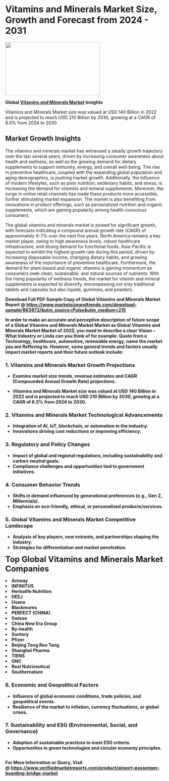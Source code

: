 <H1>Vitamins and Minerals Market Size, Growth and Forecast from 2024 - 2031</H1><img class="aligncenter size-medium wp-image-584254" src="https://thirdeyenews.in/wp-content/uploads/2024/09/Global-Market-Research-300x168.jpeg" alt="" width="300" height="168" /><p><strong>Global&nbsp;<a href="https://www.marketsizeandtrends.com/download-sample/863872/&amp;utm_source=Pulse&amp;utm_medium=215">Vitamins and Minerals Market</a> Insights</strong></p><p>Vitamins and Minerals Market size was valued at USD 140 Billion in 2022 and is projected to reach USD 210 Billion by 2030, growing at a CAGR of 6.5% from 2024 to 2030.</p><p><h2>Market Growth Insights</h2> <p>The vitamins and minerals market has witnessed a steady growth trajectory over the last several years, driven by increasing consumer awareness about health and wellness, as well as the growing demand for dietary supplements to support immunity, energy, and overall well-being. The rise in preventive healthcare, coupled with the expanding global population and aging demographics, is pushing market growth. Additionally, the influence of modern lifestyles, such as poor nutrition, sedentary habits, and stress, is increasing the demand for vitamins and mineral supplements. Moreover, the surge in online retail channels has made these products more accessible, further stimulating market expansion. The market is also benefiting from innovations in product offerings, such as personalized nutrition and organic supplements, which are gaining popularity among health-conscious consumers.</p> <p><strong></strong></p> <p>The global vitamins and minerals market is poised for significant growth, with forecasts indicating a compound annual growth rate (CAGR) of approximately 6-7% over the next five years. North America remains a key market player, owing to high awareness levels, robust healthcare infrastructure, and strong demand for functional foods. Asia-Pacific is expected to exhibit the highest growth rate during this period, driven by increasing disposable income, changing dietary habits, and growing awareness of the importance of preventive healthcare. Furthermore, the demand for plant-based and organic vitamins is gaining momentum as consumers seek clean, sustainable, and natural sources of nutrients. With the rising popularity of wellness trends, the market for vitamin and mineral supplements is expected to diversify, encompassing not only traditional tablets and capsules but also liquids, gummies, and powders. <p><strong></p><p><span class=""><strong>Download Full PDF Sample Copy of Global Vitamins and Minerals Market Report</strong> @ <a href="https://www.marketsizeandtrends.com/download-sample/863872/&amp;utm_source=Pulse&amp;utm_medium=215" target="_blank">https://www.marketsizeandtrends.com/download-sample/863872/&amp;utm_source=Pulse&amp;utm_medium=215</a></span></p><p>In order to make an accurate and perceptive description of future scope of a Global&nbsp;Vitamins and Minerals Market Market as Global&nbsp;Vitamins and Minerals Market Market of 2025, you need to describe a clear Vision &ndash; What Industry or Linda can you think of for example: Quote from a Technology, healthcare, automotive, renewable energy, name the market you are Reffering to. However, some general trends and factors usually impact market reports and their future outlook include:</p><h3>1.&nbsp;<strong>Vitamins and Minerals Market Growth Projections</strong></h3><ul><li>Examine market size trends, revenue estimates and CAGR (Compounded Annual Growth Rate) projections.</li><li><p>Vitamins and Minerals Market size was valued at USD 140 Billion in 2022 and is projected to reach USD 210 Billion by 2030, growing at a CAGR of 6.5% from 2024 to 2030.</p></li></ul><h3>2.&nbsp;<strong>Vitamins and Minerals Market Technological Advancements</strong></h3><ul><li>Integration of AI, IoT, blockchain, or automation in the industry.</li><li>Innovations driving cost reductions or improving efficiency.</li></ul><h3>3.&nbsp;<strong>Regulatory and Policy Changes</strong></h3><ul><li>Impact of global and regional regulations, including sustainability and carbon-neutral goals.</li><li>Compliance challenges and opportunities tied to government initiatives.</li></ul><h3>4.&nbsp;<strong>Consumer Behavior Trends</strong></h3><ul><li>Shifts in demand influenced by generational preferences (e.g., Gen Z, Millennials).</li><li>Emphasis on eco-friendly, ethical, or personalized products/services.</li></ul><h3>5.&nbsp;<strong>Global Vitamins and Minerals Market Competitive Landscape</strong></h3><ul><li>Analysis of key players, new entrants, and partnerships shaping the industry.</li><li>Strategies for differentiation and market penetration.</li></ul><p data-pm-slice="1 1 []"><span style="color: inherit; font-family: inherit; font-size: 25px;">Top Global Vitamins and Minerals Market Companies</span></p><div class="" data-test-id=""><p><li>Amway</li><li> INFINITUS</li><li> Herbalife Nutrition</li><li> DEEJ</li><li> Usana</li><li> Blackmores</li><li> PERFECT (CHINA)</li><li> Swisse</li><li> China New Era Group</li><li> By-health</li><li> Suntory</li><li> Pfizer</li><li> Beijing Tong Ren Tang</li><li> Shanghai Pharma</li><li> TIENS</li><li> GNC</li><li> Real Nutriceutical</li><li> Southernature</li></p></div><h3>6.&nbsp;<strong>Economic and Geopolitical Factors</strong></h3><ul><li>Influence of global economic conditions, trade policies, and geopolitical events.</li><li>Resilience of the market to inflation, currency fluctuations, or global crises.</li></ul><h3>7.&nbsp;<strong>Sustainability and ESG (Environmental, Social, and Governance)</strong></h3><ul><li>Adoption of sustainable practices to meet ESG criteria.</li><li>Opportunities in green technologies and circular economy principles.</li></ul><h2><strong style="font-size: 14px;">For More Information or Query, Visit @&nbsp;</strong><a style="background-color: #ffffff; font-size: 14px;" href="https://www.marketsizeandtrends.com/report/vitamins-and-minerals-market/" target="_blank">https://www.verifiedmarketreports.com/product/airport-passenger-boarding-bridge-market</a></h2>
